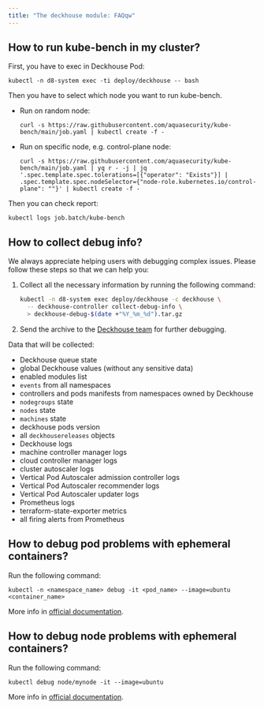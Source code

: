 ```yaml
---
title: "The deckhouse module: FAQqw"
---
```


## How to run kube-bench in my cluster?

First, you have to exec in Deckhouse Pod:

```shell
kubectl -n d8-system exec -ti deploy/deckhouse -- bash
```

Then you have to select which node you want to run kube-bench.

* Run on random node:

  ```shell
  curl -s https://raw.githubusercontent.com/aquasecurity/kube-bench/main/job.yaml | kubectl create -f -
  ```

* Run on specific node, e.g. control-plane node:

  ```shell
  curl -s https://raw.githubusercontent.com/aquasecurity/kube-bench/main/job.yaml | yq r - -j | jq '.spec.template.spec.tolerations=[{"operator": "Exists"}] | .spec.template.spec.nodeSelector={"node-role.kubernetes.io/control-plane": ""}' | kubectl create -f -
  ```

Then you can check report:

```shell
kubectl logs job.batch/kube-bench
```

## How to collect debug info?

We always appreciate helping users with debugging complex issues. Please follow these steps so that we can help you:

1. Collect all the necessary information by running the following command:

   ```sh
   kubectl -n d8-system exec deploy/deckhouse -c deckhouse \
     -- deckhouse-controller collect-debug-info \
     > deckhouse-debug-$(date +"%Y_%m_%d").tar.gz
   ```

2. Send the archive to the [Deckhouse team](https://github.com/deckhouse/deckhouse/issues/new/choose) for further debugging.

Data that will be collected:
* Deckhouse queue state
* global Deckhouse values (without any sensitive data)
* enabled modules list
* `events` from all namespaces
* controllers and pods manifests from namespaces owned by Deckhouse
* `nodegroups` state
* `nodes` state
* `machines` state
* deckhouse pods version
* all `deckhousereleases` objects
* Deckhouse logs
* machine controller manager logs
* cloud controller manager logs
* cluster autoscaler logs
* Vertical Pod Autoscaler admission controller logs
* Vertical Pod Autoscaler recommender logs
* Vertical Pod Autoscaler updater logs
* Prometheus logs
* terraform-state-exporter metrics
* all firing alerts from Prometheus

## How to debug pod problems with ephemeral containers?

Run the following command:

```shell
kubectl -n <namespace_name> debug -it <pod_name> --image=ubuntu <container_name>
```

More info in [official documentation](https://kubernetes.io/docs/tasks/debug/debug-application/debug-running-pod/#ephemeral-container).

## How to debug node problems with ephemeral containers?

Run the following command:

```shell
kubectl debug node/mynode -it --image=ubuntu
```

More info in [official documentation](https://kubernetes.io/docs/tasks/debug/debug-application/debug-running-pod/#node-shell-session).
